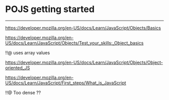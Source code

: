 # POJS getting started

-------------------------------------------------------------------------------

https://developer.mozilla.org/en-US/docs/Learn/JavaScript/Objects/Basics

https://developer.mozilla.org/en-US/docs/Learn/JavaScript/Objects/Test_your_skills:_Object_basics   

!!@ uses array values

https://developer.mozilla.org/en-US/docs/Learn/JavaScript/Objects/Object-oriented_JS

https://developer.mozilla.org/en-US/docs/Learn/JavaScript/First_steps/What_is_JavaScript

!!@ Too dense ??


